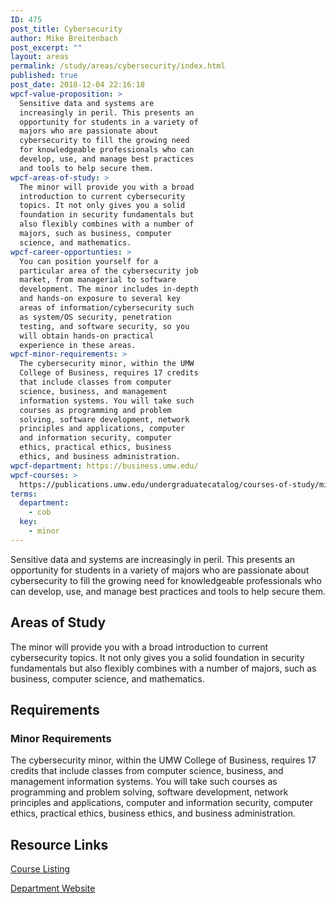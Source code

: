 ```yaml
---
ID: 475
post_title: Cybersecurity
author: Mike Breitenbach
post_excerpt: ""
layout: areas
permalink: /study/areas/cybersecurity/index.html
published: true
post_date: 2018-12-04 22:16:18
wpcf-value-proposition: >
  Sensitive data and systems are
  increasingly in peril. This presents an
  opportunity for students in a variety of
  majors who are passionate about
  cybersecurity to fill the growing need
  for knowledgeable professionals who can
  develop, use, and manage best practices
  and tools to help secure them.
wpcf-areas-of-study: >
  The minor will provide you with a broad
  introduction to current cybersecurity
  topics. It not only gives you a solid
  foundation in security fundamentals but
  also flexibly combines with a number of
  majors, such as business, computer
  science, and mathematics.
wpcf-career-opportunties: >
  You can position yourself for a
  particular area of the cybersecurity job
  market, from managerial to software
  development. The minor includes in-depth
  and hands-on exposure to several key
  areas of information/cybersecurity such
  as system/OS security, penetration
  testing, and software security, so you
  will obtain hands-on practical
  experience in these areas.
wpcf-minor-requirements: >
  The cybersecurity minor, within the UMW
  College of Business, requires 17 credits
  that include classes from computer
  science, business, and management
  information systems. You will take such
  courses as programming and problem
  solving, software development, network
  principles and applications, computer
  and information security, computer
  ethics, practical ethics, business
  ethics, and business administration.
wpcf-department: https://business.umw.edu/
wpcf-courses: >
  https://publications.umw.edu/undergraduatecatalog/courses-of-study/minors/cybersecurity-minor/
terms:
  department:
    - cob
  key:
    - minor
---
```


<!-- Types Custom Fields: -->

<!-- value-proposition -->
Sensitive data and systems are increasingly in peril. This presents an opportunity for students in a variety of majors who are passionate about cybersecurity to fill the growing need for knowledgeable professionals who can develop, use, and manage best practices and tools to help secure them.
<!-- End value-proposition -->

<!-- areas-of-study -->
## Areas of Study
The minor will provide you with a broad introduction to current cybersecurity topics. It not only gives you a solid foundation in security fundamentals but also flexibly combines with a number of majors, such as business, computer science, and mathematics.
<!-- End areas-of-study -->

<!-- requirements -->
## Requirements

<!-- minor-requirements -->
### Minor Requirements
The cybersecurity minor, within the UMW College of Business, requires 17 credits that include classes from computer science, business, and management information systems. You will take such courses as programming and problem solving, software development, network principles and applications, computer and information security, computer ethics, practical ethics, business ethics, and business administration.
<!-- End minor-requirements -->

<!-- End requirements -->

<!-- resource-links -->
## Resource Links

<!-- courses -->
[Course Listing](https://publications.umw.edu/undergraduatecatalog/courses-of-study/minors/cybersecurity-minor/)

<!-- End courses -->


<!-- department -->
[Department Website](https://business.umw.edu/)

<!-- End department -->

<!-- End resource-links -->

<!-- End Types Custom Fields -->